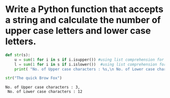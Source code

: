 # Write a Python function that accepts a string and calculate the number of upper case letters and lower case letters.


```python
def str(s):      
    u = sum(1 for i in s if i.isupper()) #using list comprehension for upper case
    l = sum(1 for i in s if i.islower())  #using list comprehension for lower case
    print( "No. of Upper case characters : %s,\n No. of Lower case characters : %s" %(u,l))

str("The quick Brow Fox")
```

    No. of Upper case characters : 3,
     No. of Lower case characters : 12
    


```python

```
